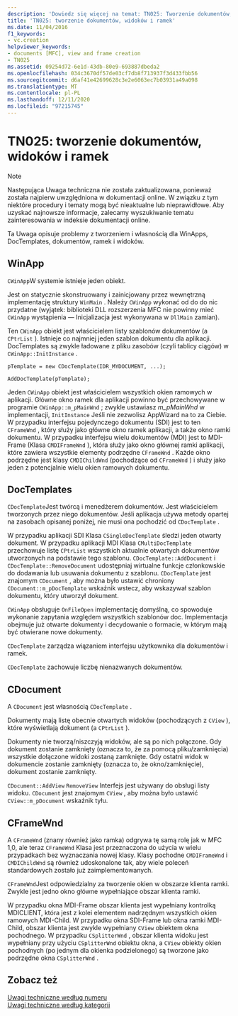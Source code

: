 ```yaml
---
description: 'Dowiedz się więcej na temat: TN025: Tworzenie dokumentów, widoków i ramek'
title: 'TN025: tworzenie dokumentów, widoków i ramek'
ms.date: 11/04/2016
f1_keywords:
- vc.creation
helpviewer_keywords:
- documents [MFC], view and frame creation
- TN025
ms.assetid: 09254d72-6e1d-43db-80e9-693887dbeda2
ms.openlocfilehash: 034c3670df57de03cf7db8f713937f3d433fbb56
ms.sourcegitcommit: d6af41e42699628c3e2e6063ec7b03931a49a098
ms.translationtype: MT
ms.contentlocale: pl-PL
ms.lasthandoff: 12/11/2020
ms.locfileid: "97215745"
---
```

# <a name="tn025-document-view-and-frame-creation"></a>TN025: tworzenie dokumentów, widoków i ramek

> [!NOTE]
> Następująca Uwaga techniczna nie została zaktualizowana, ponieważ została najpierw uwzględniona w dokumentacji online. W związku z tym niektóre procedury i tematy mogą być nieaktualne lub nieprawidłowe. Aby uzyskać najnowsze informacje, zalecamy wyszukiwanie tematu zainteresowania w indeksie dokumentacji online.

Ta Uwaga opisuje problemy z tworzeniem i własnością dla WinApps, DocTemplates, dokumentów, ramek i widoków.

## <a name="winapp"></a>WinApp

`CWinApp`W systemie istnieje jeden obiekt.

Jest on statycznie skonstruowany i zainicjowany przez wewnętrzną implementację struktury `WinMain` . Należy `CWinApp` wykonać od do do nic przydatne (wyjątek: biblioteki DLL rozszerzenia MFC nie powinny mieć `CWinApp` wystąpienia — Inicjalizacja jest wykonywana w `DllMain` zamian).

Ten `CWinApp` obiekt jest właścicielem listy szablonów dokumentów (a `CPtrList` ). Istnieje co najmniej jeden szablon dokumentu dla aplikacji. DocTemplates są zwykle ładowane z pliku zasobów (czyli tablicy ciągów) w `CWinApp::InitInstance` .

```
pTemplate = new CDocTemplate(IDR_MYDOCUMENT, ...);

AddDocTemplate(pTemplate);
```

Jeden `CWinApp` obiekt jest właścicielem wszystkich okien ramowych w aplikacji. Główne okno ramek dla aplikacji powinno być przechowywane w programie `CWinApp::m_pMainWnd` ; zwykle ustawiasz *m_pMainWnd* w implementacji, `InitInstance` Jeśli nie zezwolisz AppWizard na to za Ciebie. W przypadku interfejsu pojedynczego dokumentu (SDI) jest to ten `CFrameWnd` , który służy jako główne okno ramek aplikacji, a także okno ramki dokumentu. W przypadku interfejsu wielu dokumentów (MDI) jest to MDI-Frame (Klasa `CMDIFrameWnd` ), która służy jako okno głównej ramki aplikacji, które zawiera wszystkie elementy podrzędne `CFrameWnd` . Każde okno podrzędne jest klasy `CMDIChildWnd` (pochodzące od `CFrameWnd` ) i służy jako jeden z potencjalnie wielu okien ramowych dokumentu.

## <a name="doctemplates"></a>DocTemplates

`CDocTemplate`Jest twórcą i menedżerem dokumentów. Jest właścicielem tworzonych przez niego dokumentów. Jeśli aplikacja używa metody opartej na zasobach opisanej poniżej, nie musi ona pochodzić od `CDocTemplate` .

W przypadku aplikacji SDI Klasa `CSingleDocTemplate` śledzi jeden otwarty dokument. W przypadku aplikacji MDI Klasa `CMultiDocTemplate` przechowuje listę `CPtrList` wszystkich aktualnie otwartych dokumentów utworzonych na podstawie tego szablonu. `CDocTemplate::AddDocument` i `CDocTemplate::RemoveDocument` udostępniaj wirtualne funkcje członkowskie do dodawania lub usuwania dokumentu z szablonu. `CDocTemplate` jest znajomym `CDocument` , aby można było ustawić chroniony `CDocument::m_pDocTemplate` wskaźnik wstecz, aby wskazywał szablon dokumentu, który utworzył dokument.

`CWinApp` obsługuje `OnFileOpen` implementację domyślną, co spowoduje wykonanie zapytania względem wszystkich szablonów doc. Implementacja obejmuje już otwarte dokumenty i decydowanie o formacie, w którym mają być otwierane nowe dokumenty.

`CDocTemplate` zarządza wiązaniem interfejsu użytkownika dla dokumentów i ramek.

`CDocTemplate` zachowuje liczbę nienazwanych dokumentów.

## <a name="cdocument"></a>CDocument

A `CDocument` jest własnością `CDocTemplate` .

Dokumenty mają listę obecnie otwartych widoków (pochodzących z `CView` ), które wyświetlają dokument (a `CPtrList` ).

Dokumenty nie tworzą/niszczyją widoków, ale są po nich połączone. Gdy dokument zostanie zamknięty (oznacza to, że za pomocą pliku/zamknięcia) wszystkie dołączone widoki zostaną zamknięte. Gdy ostatni widok w dokumencie zostanie zamknięty (oznacza to, że okno/zamknięcie), dokument zostanie zamknięty.

`CDocument::AddView` `RemoveView` Interfejs jest używany do obsługi listy widoku. `CDocument` jest znajomym `CView` , aby można było ustawić `CView::m_pDocument` wskaźnik tyłu.

## <a name="cframewnd"></a>CFrameWnd

A `CFrameWnd` (znany również jako ramka) odgrywa tę samą rolę jak w MFC 1,0, ale teraz `CFrameWnd` Klasa jest przeznaczona do użycia w wielu przypadkach bez wyznaczania nowej klasy. Klasy pochodne `CMDIFrameWnd` i `CMDIChildWnd` są również udoskonalone tak, aby wiele poleceń standardowych zostało już zaimplementowanych.

`CFrameWnd`Jest odpowiedzialny za tworzenie okien w obszarze klienta ramki. Zwykle jest jedno okno główne wypełniające obszar klienta ramki.

W przypadku okna MDI-Frame obszar klienta jest wypełniany kontrolką MDICLIENT, która jest z kolei elementem nadrzędnym wszystkich okien ramowych MDI-Child. W przypadku okna SDI-Frame lub okna ramki MDI-Child, obszar klienta jest zwykle wypełniany `CView` obiektem okna pochodnego. W przypadku `CSplitterWnd` , obszar klienta widoku jest wypełniany przy użyciu `CSplitterWnd` obiektu okna, a `CView` obiekty okien pochodnych (po jednym dla okienka podzielonego) są tworzone jako podrzędne okna `CSplitterWnd` .

## <a name="see-also"></a>Zobacz też

[Uwagi techniczne według numeru](../mfc/technical-notes-by-number.md)<br/>
[Uwagi techniczne według kategorii](../mfc/technical-notes-by-category.md)
